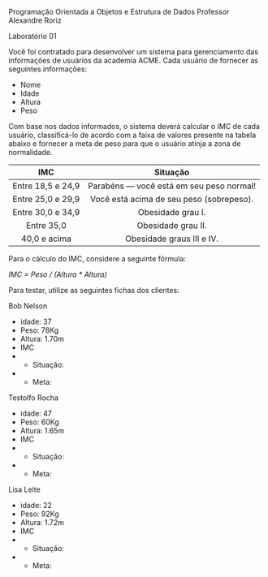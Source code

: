 Programação Orientada a Objetos e Estrutura de Dados
Professor Alexandre Roriz

Laboratório 01


Você foi contratado para desenvolver um sistema para gerenciamento das informações de usuários da academia ACME. 
Cada usuário de fornecer as seguintes informações:
- Nome
- Idade
- Altura
- Peso

Com base nos dados informados, o sistema deverá calcular o IMC de cada usuário, classificá-lo de acordo com a faixa de valores presente na tabela abaixo e fornecer a meta de peso para que o usuário atinja a zona de normalidade.

|          IMC           |                Situação                            |
| :--------------------: | :------------------------------------------------: |
|    Entre 18,5 e 24,9   |      Parabéns — você está em seu peso normal!      |
|    Entre 25,0 e 29,9   |      Você está acima de seu peso (sobrepeso).      |
|    Entre 30,0 e 34,9   |      Obesidade grau I.                             |
|    Entre 35,0          |      Obesidade grau II.                            |
|    40,0 e acima        |      Obesidade graus III e IV.                     |

Para o cálculo do IMC, considere a seguinte fórmula:

*IMC = Peso / (Altura * Altura)*

Para testar, utilize as seguintes fichas dos clientes:

Bob Nelson
- idade: 37
- Peso: 78Kg
- Altura: 1.70m
- IMC
- - Situação:
- - Meta:

Testolfo Rocha
- idade: 47
- Peso: 60Kg
- Altura: 1.65m
- IMC
- - Situação:
- - Meta:

Lisa Leite
- idade: 22
- Peso: 92Kg
- Altura: 1.72m
- IMC
- - Situação:
- - Meta: